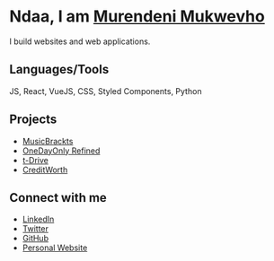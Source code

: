 # Ndaa, I am [Murendeni Mukwevho](https://mukwevhom.xyz)

I build websites and web applications.

## Languages/Tools
JS, React, VueJS, CSS, Styled Components, Python

## Projects

- [MusicBrackts](https://musicbrackts.com/)
- [OneDayOnly Refined](https://odo-refined.herokuapp.com/)
- [t-Drive](https://t-drive.co.za/)
- [CreditWorth](https://creditworth.co.za/)

## Connect with me

- [LinkedIn](https://www.linkedin.com/in/mukwevhom/)
- [Twitter](https://twitter.com/IAmMurendeni)
- [GitHub](https://github.com/mukwevhom)
- [Personal Website](https://mukwevhom.xyz)
